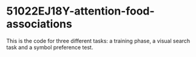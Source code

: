 # 51022EJ18Y-attention-food-associations
This is the code for three different tasks: a training phase, a visual search task and a symbol preference test.
